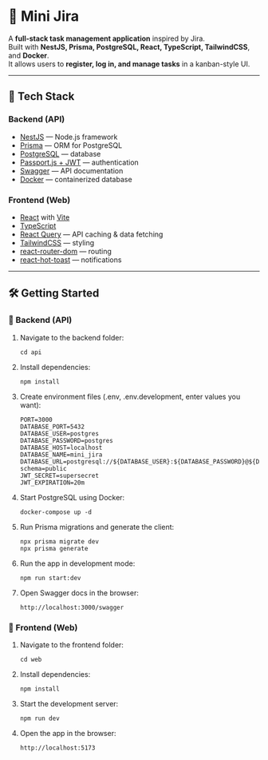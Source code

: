 # 📝 Mini Jira

A **full-stack task management application** inspired by Jira.  
Built with **NestJS, Prisma, PostgreSQL, React, TypeScript, TailwindCSS**, and **Docker**.  
It allows users to **register, log in, and manage tasks** in a kanban-style UI.

---

## 🚀 Tech Stack

### Backend (API)

- [NestJS](https://nestjs.com/) — Node.js framework
- [Prisma](https://www.prisma.io/) — ORM for PostgreSQL
- [PostgreSQL](https://www.postgresql.org/) — database
- [Passport.js + JWT](http://www.passportjs.org/) — authentication
- [Swagger](https://swagger.io/) — API documentation
- [Docker](https://www.docker.com/) — containerized database

### Frontend (Web)

- [React](https://react.dev/) with [Vite](https://vitejs.dev/)
- [TypeScript](https://www.typescriptlang.org/)
- [React Query](https://tanstack.com/query/latest) — API caching & data fetching
- [TailwindCSS](https://tailwindcss.com/) — styling
- [react-router-dom](https://reactrouter.com/) — routing
- [react-hot-toast](https://react-hot-toast.com/) — notifications

---

## 🛠️ Getting Started

### 📌 Backend (API)

1. Navigate to the backend folder:

   ```
   cd api
   ```

2. Install dependencies:

   ```
   npm install
   ```

3. Create environment files (.env, .env.development, enter values you want):

   ```
   PORT=3000
   DATABASE_PORT=5432
   DATABASE_USER=postgres
   DATABASE_PASSWORD=postgres
   DATABASE_HOST=localhost
   DATABASE_NAME=mini_jira
   DATABASE_URL=postgresql://${DATABASE_USER}:${DATABASE_PASSWORD}@${DATABASE_HOST}:${DATABASE_PORT}/${DATABASE_NAME}?schema=public
   JWT_SECRET=supersecret
   JWT_EXPIRATION=20m
   ```

4. Start PostgreSQL using Docker:

   ```
   docker-compose up -d
   ```

5. Run Prisma migrations and generate the client:

   ```
   npx prisma migrate dev
   npx prisma generate
   ```

6. Run the app in development mode:

   ```
   npm run start:dev
   ```

7. Open Swagger docs in the browser:
   ```
   http://localhost:3000/swagger
   ```

### 📌 Frontend (Web)

1. Navigate to the frontend folder:

   ```
   cd web
   ```

2. Install dependencies:

   ```
   npm install
   ```

3. Start the development server:

   ```
   npm run dev
   ```

4. Open the app in the browser:

   ```
   http://localhost:5173
   ```
